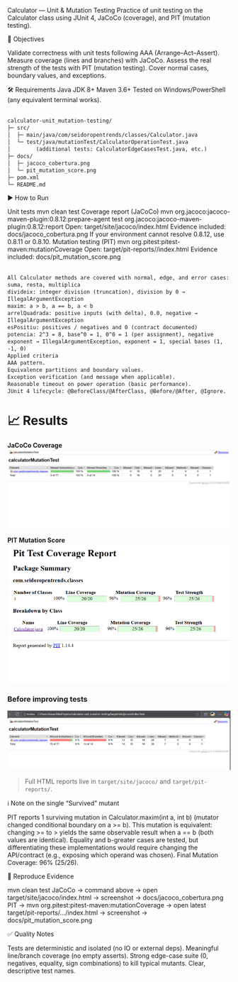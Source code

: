 Calculator — Unit & Mutation Testing
Practice of unit testing on the Calculator class using JUnit 4, JaCoCo (coverage), and PIT (mutation testing).

🎯 Objectives

Validate correctness with unit tests following AAA (Arrange–Act–Assert).
Measure coverage (lines and branches) with JaCoCo.
Assess the real strength of the tests with PIT (mutation testing).
Cover normal cases, boundary values, and exceptions.

🛠 Requirements
Java JDK 8+
Maven 3.6+
Tested on Windows/PowerShell (any equivalent terminal works).

````📂 Project Structure

calculator-unit_mutation-testing/
├─ src/
│  ├─ main/java/com/seidoropentrends/classes/Calculator.java
│  └─ test/java/mutationTest/CalculatorOperationTest.java
│        (additional tests: CalculatorEdgeCasesTest.java, etc.)
├─ docs/
│  ├─ jacoco_cobertura.png
│  └─ pit_mutation_score.png
├─ pom.xml
└─ README.md
````
▶️ How to Run

Unit tests
mvn clean test
Coverage report (JaCoCo)
mvn org.jacoco:jacoco-maven-plugin:0.8.12:prepare-agent test org.jacoco:jacoco-maven-plugin:0.8.12:report
Open: target/site/jacoco/index.html
Evidence included: docs/jacoco_cobertura.png
If your environment cannot resolve 0.8.12, use 0.8.11 or 0.8.10.
Mutation testing (PIT)
mvn org.pitest:pitest-maven:mutationCoverage
Open: target/pit-reports/<timestamp>/index.html
Evidence included: docs/pit_mutation_score.png

````🧪 Test Scope

All Calculator methods are covered with normal, edge, and error cases:
suma, resta, multiplica
divideix: integer division (truncation), division by 0 → IllegalArgumentException
maxim: a > b, a == b, a < b
arrelQuadrada: positive inputs (with delta), 0.0, negative → IllegalArgumentException
esPositiu: positives / negatives and 0 (contract documented)
potencia: 2^3 = 8, base^0 = 1, 0^0 = 1 (per assignment), negative exponent → IllegalArgumentException, exponent = 1, special bases (1, -1, 0)
Applied criteria
AAA pattern.
Equivalence partitions and boundary values.
Exception verification (and message when applicable).
Reasonable timeout on power operation (basic performance).
JUnit 4 lifecycle: @BeforeClass/@AfterClass, @Before/@After, @Ignore.
````
# 📈 Results

**JaCoCo Coverage**  
![JaCoCo](docs/jacoco_cobertura.png)

**PIT Mutation Score**  
![PIT](docs/pit_mutation_score.png)

### Before improving tests
![JaCoCo – initial](docs/jacoco_no_cobertura.png)


> Full HTML reports live in `target/site/jacoco/` and `target/pit-reports/`.




ℹ️ Note on the single “Survived” mutant

PIT reports 1 surviving mutation in Calculator.maxim(int a, int b) (mutator changed conditional boundary on a >= b).
This mutation is equivalent: changing >= to > yields the same observable result when a == b (both values are identical). Equality and b-greater cases are tested, but differentiating these implementations would require changing the API/contract (e.g., exposing which operand was chosen).
Final Mutation Coverage: 96% (25/26).

🔁 Reproduce Evidence

mvn clean test
JaCoCo → command above → open target/site/jacoco/index.html → screenshot → docs/jacoco_cobertura.png
PIT → mvn org.pitest:pitest-maven:mutationCoverage → open latest target/pit-reports/.../index.html → screenshot → docs/pit_mutation_score.png

✅ Quality Notes

Tests are deterministic and isolated (no IO or external deps).
Meaningful line/branch coverage (no empty asserts).
Strong edge-case suite (0, negatives, equality, sign combinations) to kill typical mutants.
Clear, descriptive test names.
